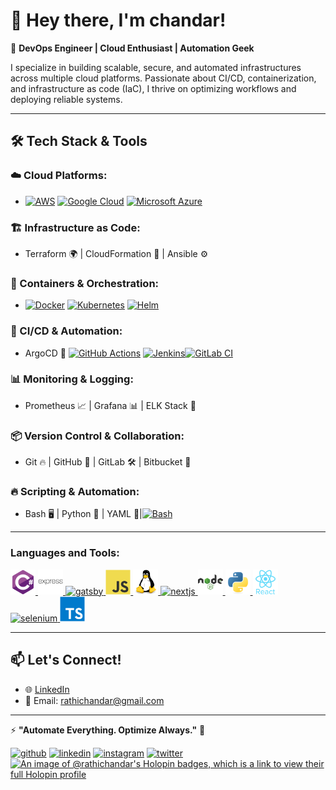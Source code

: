 # 👋 Hey there, I'm chandar!

🚀 **DevOps Engineer | Cloud Enthusiast | Automation Geek**  

I specialize in building scalable, secure, and automated infrastructures across multiple cloud platforms. Passionate about CI/CD, containerization, and infrastructure as code (IaC), I thrive on optimizing workflows and deploying reliable systems.

---

## 🛠️ Tech Stack & Tools

### ☁️ Cloud Platforms:
- [![AWS](https://img.shields.io/badge/AWS-%23FF9900.svg?logo=amazon-web-services&logoColor=white)](#)  [![Google Cloud](https://img.shields.io/badge/Google%20Cloud-%234285F4.svg?logo=google-cloud&logoColor=white)](#) [![Microsoft Azure](https://custom-icon-badges.demolab.com/badge/Microsoft%20Azure-0089D6?logo=msazure&logoColor=white)](#)

### 🏗️ Infrastructure as Code:
- Terraform 🌍 | CloudFormation 📜 | Ansible ⚙️

### 🐳 Containers & Orchestration:
- [![Docker](https://img.shields.io/badge/Docker-2496ED?logo=docker&logoColor=fff)](#) 	[![Kubernetes](https://img.shields.io/badge/Kubernetes-326CE5?logo=kubernetes&logoColor=fff)](#) [![Helm](https://img.shields.io/badge/Helm-0F1689?logo=helm&logoColor=fff)](#)


### 🚀 CI/CD & Automation:
- ArgoCD 🔄 [![GitHub Actions](https://img.shields.io/badge/GitHub_Actions-2088FF?logo=github-actions&logoColor=white)](#)  [![Jenkins](https://img.shields.io/badge/Jenkins-D24939?logo=jenkins&logoColor=white)](#)[![GitLab CI](https://img.shields.io/badge/GitLab%20CI-FC6D26?logo=gitlab&logoColor=fff)](#)

### 📊 Monitoring & Logging:
- Prometheus 📈 | Grafana 📊 | ELK Stack 📡

### 📦 Version Control & Collaboration:
- Git 🔥 | GitHub 🚀 | GitLab 🛠️ | Bitbucket 📌

### 🔥 Scripting & Automation:
- Bash 🖥️ | Python 🐍 | YAML 📜|[![Bash](https://img.shields.io/badge/Bash-4EAA25?logo=gnubash&logoColor=fff)](#)
---


<h3 align="left">Languages and Tools:</h3>
<p align="left"> <a href="https://www.w3schools.com/cs/" target="_blank" rel="noreferrer"> <img src="https://raw.githubusercontent.com/devicons/devicon/master/icons/csharp/csharp-original.svg" alt="csharp" width="40" height="40"/> </a> <a href="https://expressjs.com" target="_blank" rel="noreferrer"> <img src="https://raw.githubusercontent.com/devicons/devicon/master/icons/express/express-original-wordmark.svg" alt="express" width="40" height="40"/> </a> <a href="https://www.gatsbyjs.com/" target="_blank" rel="noreferrer"> <img src="https://www.vectorlogo.zone/logos/gatsbyjs/gatsbyjs-icon.svg" alt="gatsby" width="40" height="40"/> </a> <a href="https://developer.mozilla.org/en-US/docs/Web/JavaScript" target="_blank" rel="noreferrer"> <img src="https://raw.githubusercontent.com/devicons/devicon/master/icons/javascript/javascript-original.svg" alt="javascript" width="40" height="40"/> </a> <a href="https://www.linux.org/" target="_blank" rel="noreferrer"> <img src="https://raw.githubusercontent.com/devicons/devicon/master/icons/linux/linux-original.svg" alt="linux" width="40" height="40"/> </a> <a href="https://nextjs.org/" target="_blank" rel="noreferrer"> <img src="https://cdn.worldvectorlogo.com/logos/nextjs-2.svg" alt="nextjs" width="40" height="40"/> </a> <a href="https://nodejs.org" target="_blank" rel="noreferrer"> <img src="https://raw.githubusercontent.com/devicons/devicon/master/icons/nodejs/nodejs-original-wordmark.svg" alt="nodejs" width="40" height="40"/> </a> <a href="https://www.python.org" target="_blank" rel="noreferrer"> <img src="https://raw.githubusercontent.com/devicons/devicon/master/icons/python/python-original.svg" alt="python" width="40" height="40"/> </a> <a href="https://reactjs.org/" target="_blank" rel="noreferrer"> <img src="https://raw.githubusercontent.com/devicons/devicon/master/icons/react/react-original-wordmark.svg" alt="react" width="40" height="40"/> </a> <a href="https://www.selenium.dev" target="_blank" rel="noreferrer"> <img src="https://raw.githubusercontent.com/detain/svg-logos/780f25886640cef088af994181646db2f6b1a3f8/svg/selenium-logo.svg" alt="selenium" width="40" height="40"/> </a> <a href="https://www.typescriptlang.org/" target="_blank" rel="noreferrer"> <img src="https://raw.githubusercontent.com/devicons/devicon/master/icons/typescript/typescript-original.svg" alt="typescript" width="40" height="40"/> </a> </p>



---

## 📫 Let's Connect!
- 🌐 [LinkedIn](https://www.linkedin.com/in/chandarrathi)
- 📧 Email: rathichandar@gmail.com

---

⚡ **"Automate Everything. Optimize Always."** 🚀

[<img src='https://cdn.jsdelivr.net/npm/simple-icons@3.0.1/icons/github.svg' alt='github' height='40'>](https://github.com/rathichandar)  [<img src='https://cdn.jsdelivr.net/npm/simple-icons@3.0.1/icons/linkedin.svg' alt='linkedin' height='40'>](https://www.linkedin.com/in/ChandarRathi/)  [<img src='https://cdn.jsdelivr.net/npm/simple-icons@3.0.1/icons/instagram.svg' alt='instagram' height='40'>](https://www.instagram.com/chandar_rathi/)  [<img src='https://cdn.jsdelivr.net/npm/simple-icons@3.0.1/icons/twitter.svg' alt='twitter' height='40'>](https://twitter.com/@the_sil3nt_guy)  [![An image of @rathichandar's Holopin badges, which is a link to view their full Holopin profile](https://holopin.me/rathichandar)](https://holopin.io/@rathichandar)


